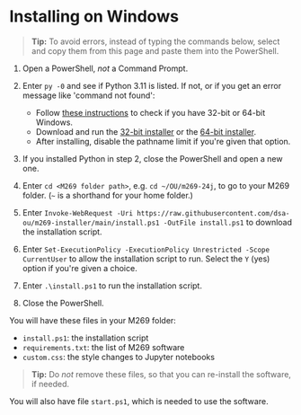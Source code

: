 # Installing on Windows

> **Tip:** To avoid errors, instead of typing the commands below,
> select and copy them from this page and paste them into the PowerShell.

1. Open a PowerShell, *not* a Command Prompt.

2. Enter `py -0` and see if Python 3.11 is listed. If not, or
   if you get an error message like 'command not found':
   - Follow [these instructions](https://support.microsoft.com/en-us/windows/which-version-of-windows-operating-system-am-i-running-628bec99-476a-2c13-5296-9dd081cdd808)
     to check if you have 32-bit or 64-bit Windows.
   - Download and run the
     [32-bit installer](https://www.python.org/ftp/python/3.11.9/python-3.11.9.exe) or the
     [64-bit installer](https://www.python.org/ftp/python/3.11.9/python-3.11.9-amd64.exe).
   - After installing, disable the pathname limit if you're given that option.

3. If you installed Python in step 2, close the PowerShell and open a new one.

4. Enter `cd <M269 folder path>`, e.g. `cd ~/OU/m269-24j`,
   to go to your M269 folder. (`~` is a shorthand for your home folder.)

5. Enter `Invoke-WebRequest -Uri https://raw.githubusercontent.com/dsa-ou/m269-installer/main/install.ps1 -OutFile install.ps1`
   to download the installation script.

6. Enter `Set-ExecutionPolicy -ExecutionPolicy Unrestricted -Scope CurrentUser`
   to allow the installation script to run.
   Select the `Y` (yes) option if you're given a choice.

7. Enter `.\install.ps1` to run the installation script.

8. Close the PowerShell.

You will have these files in your M269 folder:
- `install.ps1`: the installation script
- `requirements.txt`: the list of M269 software
- `custom.css`: the style changes to Jupyter notebooks

> **Tip:** Do _not_ remove these files, so that
> you can re-install the software, if needed.

You will also have file `start.ps1`, which is needed to use the software.
